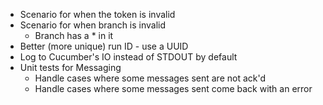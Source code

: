 - Scenario for when the token is invalid
- Scenario for when branch is invalid
  - Branch has a * in it
- Better (more unique) run ID - use a UUID
- Log to Cucumber's IO instead of STDOUT by default
- Unit tests for Messaging
  - Handle cases where some messages sent are not ack'd
  - Handle cases where some messages sent come back with an error


